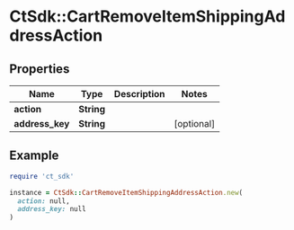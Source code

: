 # CtSdk::CartRemoveItemShippingAddressAction

## Properties

| Name | Type | Description | Notes |
| ---- | ---- | ----------- | ----- |
| **action** | **String** |  |  |
| **address_key** | **String** |  | [optional] |

## Example

```ruby
require 'ct_sdk'

instance = CtSdk::CartRemoveItemShippingAddressAction.new(
  action: null,
  address_key: null
)
```

